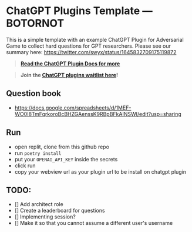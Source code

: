 # ChatGPT Plugins Template — BOTORNOT

This is a simple template with an example ChatGPT Plugin for Adversarial Game to collect hard questions for GPT researchers. Please see our summary here: https://twitter.com/swyx/status/1645832709175119872

> **[Read the ChatGPT Plugin Docs for more](https://platform.openai.com/docs/plugins/introduction)**


> **Join the [ChatGPT plugins waitlist here](https://openai.com/waitlist/plugins)!**

## Question book

- https://docs.google.com/spreadsheets/d/1MEF-WO0I8TmFqrkoroBcBHZGAenssK9RBpBFkAINSWI/edit?usp=sharing 

## Run

- open replit, clone from this github repo
- run ```poetry install```
- put your `OPENAI_API_KEY` inside the secrets
- click run
- copy your webview url as your plugin url to be install on chatgpt plugin

## TODO: 
- [] Add architect role
- [] Create a leaderboard for questions
- [] Implementing session?
- [] Make it so that you cannot assume a different user's username


